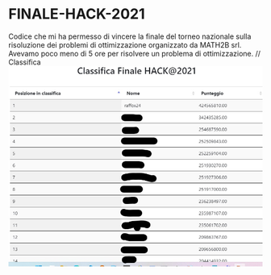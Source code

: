 # FINALE-HACK-2021
Codice che mi ha permesso di vincere la finale del torneo nazionale sulla risoluzione dei problemi di ottimizzazione organizzato da MATH2B srl.
Avevamo poco meno di 5 ore per risolvere un problema di ottimizzazione.
// Classifica
![screen.jpg](https://github.com/Raffo24/FINALE-HACK-2021/blob/main/screen.jpg)
